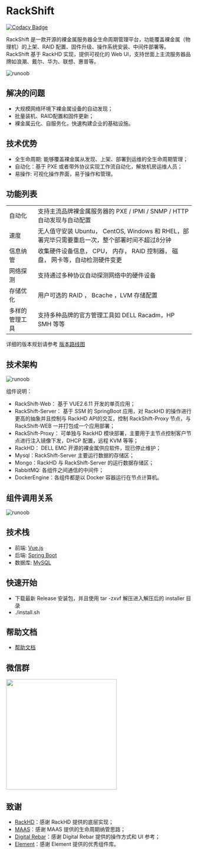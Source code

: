 # RackShift

[![Codacy Badge](https://api.codacy.com/project/badge/Grade/2d7d7a82829e4e4e80c0f2a9aa2397ca)](https://app.codacy.com/manual/rackshift/rackshift?utm_source=github.com&utm_medium=referral&utm_content=rackshift/rackshift&utm_campaign=Badge_Grade_Dashboard)

RackShift 是一款开源的裸金属服务器全生命周期管理平台，功能覆盖裸金属（物理机）的上架、RAID 配置、固件升级、操作系统安装、中间件部署等。RackShift 基于 RackHD 实现，提供可视化的 Web UI，支持世面上主流服务器品牌如浪潮、戴尔、华为、联想、惠普等。

![runoob](https://f2c-south.oss-cn-shenzhen.aliyuncs.com/RackHD-dont-del/RackShift/rs8.jpg)

## 解决的问题
- 大规模网络环境下裸金属设备的自动发现；
- 批量装机、RAID配置和固件更新；
- 裸金属云化、自服务化，快速构建企业的基础设施。

## 技术优势
  
- 全生命周期: 能够覆盖裸金属从发现、上架、部署到运维的全生命周期管理；
- 自动化：基于 PXE 或者带外协议实现工作流自动化，解放机房运维人员；
- 易操作: 可视化操作界面，易于操作和管理。

## 功能列表

<table class="wrapped confluenceTable"><colgroup><col><col></colgroup><tbody><tr><td class="confluenceTd">自动化</td><td class="confluenceTd">支持主流品牌裸金属服务器的 PXE / IPMI / SNMP / HTTP 自动发现与自动配置</td></tr><tr><td class="confluenceTd">速度</td><td class="confluenceTd">无人值守安装 Ubuntu， CentOS, Windows 和 RHEL，部署完毕只需要重启一次，整个部署时间不超过8分钟</td></tr><tr><td colspan="1" class="confluenceTd">信息纳管</td><td colspan="1" class="confluenceTd">收集硬件设备信息， CPU， 内存， RAID 控制器， 磁盘， 网卡等，自动检测硬件变更</td></tr><tr><td colspan="1" class="confluenceTd">网络探测</td><td colspan="1" class="confluenceTd">支持通过多种协议自动探测网络中的硬件设备</td></tr><tr><td colspan="1" class="confluenceTd">存储优化</td><td colspan="1" class="confluenceTd">用户可选的 RAID ， Bcache ，LVM 存储配置</td></tr><tr><td colspan="1" class="confluenceTd">多样的管理工具</td><td colspan="1" class="confluenceTd">支持多种品牌的官方管理工具如 DELL Racadm，HP SMH 等等</td></tr></tbody></table>

详细的版本规划请参考 [版本路线图](https://github.com/rackshift/rackshift/blob/master/ROADMAP.md)

## 技术架构
![runoob](https://f2c-south.oss-cn-shenzhen.aliyuncs.com/RackHD-dont-del/RackShift/rs_structure.png)

组件说明：

- RackShift-Web： 基于 VUE2.6.11 开发的单页应用；
- RackShift-Server： 基于 SSM 的 SpringBoot 应用，对 RackHD 的操作进行更高的抽象并且控制与 RackHD API的交互，控制 RackShift-Proxy 节点，与 RackShift-WEB 一并打包成一个应用部署；
- RackShift-Proxy： 可单独与 RackHD 模块部署，主要用于主节点控制客户节点进行注入镜像下发，DHCP 配置，远程 KVM 等等；
- RackHD： DELL EMC 开源的裸金属供应软件，现已停止维护；
- Mysql：RackShift-Server 主要运行数据的存储区；
- Mongo：RackHD 与 RackShift-Server 的运行数据存储区；
- RabbitMQ: 各组件之间通信的中间件；
- DockerEngine：各组件都是以 Docker 容器运行在节点计算机。

## 组件调用关系
![runoob](https://f2c-south.oss-cn-shenzhen.aliyuncs.com/RackHD-dont-del/RackShift/rs_call.png)

## 技术栈

- 前端: [Vue.js](https://vuejs.org/)
- 后端: [Spring Boot](https://www.tutorialspoint.com/spring_boot/spring_boot_introduction.htm)
- 数据库: [MySQL](https://www.mysql.com/)

## 快速开始

- 下载最新 Release 安装包，并且使用 tar -zxvf 解压进入解压后的 installer 目录
- ./install.sh

## 帮助文档
- [帮助文档](https://rackshift.github.io/rackshift-docs-static/)

## 微信群

<img src="https://f2c-south.oss-cn-shenzhen.aliyuncs.com/RackHD-dont-del/RackShift/wechat2.jpg" width="300" height="300" align="middle" />

## 致谢

-  [RackHD](https://rackhd.github.io/)：感谢 RackHD 提供的底层实现；
-  [MAAS](https://maas.io/)：感谢 MAAS 提供的生命周期纳管思路；
-  [Digital Rebar](https://rackn.com/rebar/)：感谢 Digital Rebar 提供的操作方式和 UI 参考；
-  [Element](https://element.eleme.cn/#/)：感谢 Element 提供的优秀组件库。
